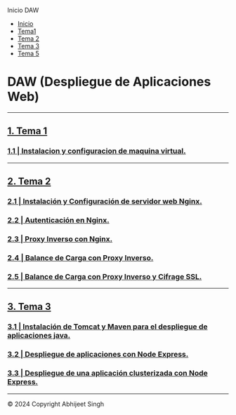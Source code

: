   Inicio DAW  

*   [Inicio](#)
*   [Tema1](./Temario/Tema1.html)
*   [Tema 2](./Temario/Tema2.html)
*   [Tema 3](./Temario/Tema3.html)
*   [Tema 5](./Temario/Tema5.html)

DAW (Despliegue de Aplicaciones Web)
====================================

* * *

[1\. Tema 1](Temario/Tema1.html)
--------------------------------

### [1.1 | Instalacion y configuracion de maquina virtual.](./Temario/Tema1.html)

* * *

[2\. Tema 2](Temario/Tema2.html)
--------------------------------

### [2.1 | Instalación y Configuración de servidor web Nginx.](./Temario/Tema2-2.1.html)

### [2.2 | Autenticación en Nginx.](./Temario/Tema2-2.2.html)

### [2.3 | Proxy Inverso con Nginx.](./Temario/Tema2-2.3.html)

### [2.4 | Balance de Carga con Proxy Inverso.](./Temario/Tema2-2.4.html)

### [2.5 | Balance de Carga con Proxy Inverso y Cifrage SSL.](./Temario/Tema2-2.5.html)

* * *

[3\. Tema 3](Temario/Tema3.html)
--------------------------------

### [3.1 | Instalación de Tomcat y Maven para el despliegue de aplicaciones java.](./Temario/Tema3-3.1.html)

### [3.2 | Despliegue de aplicaciones con Node Express.](./Temario/Tema3-3.2.html)

### [3.3 | Despliegue de una aplicación clusterizada con Node Express.](./Temario/Tema3-3.3.html)

* * *

© 2024 Copyright Abhijeet Singh[](https://github.com/iamabhijeet2003)
